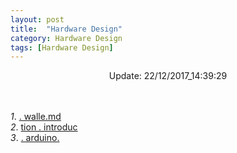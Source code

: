 ```yaml
---
layout: post
title:  "Hardware Design"
category: Hardware Design
tags: [Hardware Design]
---
```


<center> Update: 22/12/2017_14:39:29</center></br></br>
  	
  	
*1*. [ . walle.md](https://rawgit.com/gujiuxiang/gujiuxiang.github.io/master/blog/post/hardware-design/walle.md.html) </br>
*2*. [tion . introduc](https://rawgit.com/gujiuxiang/gujiuxiang.github.io/master/blog/post/hardware-design/introduction.md.html) </br>
*3*. [ . arduino.](https://rawgit.com/gujiuxiang/gujiuxiang.github.io/master/blog/post/hardware-design/arduino.md.html) </br>
